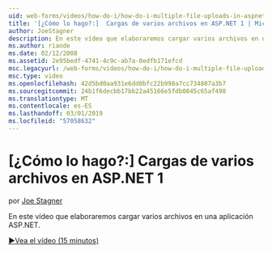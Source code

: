 ```yaml
---
uid: web-forms/videos/how-do-i/how-do-i-multiple-file-uploads-in-aspnet-1
title: '[¿Cómo lo hago?:]  Cargas de varios archivos en ASP.NET 1 | Microsoft Docs'
author: JoeStagner
description: En este vídeo que elaboraremos cargar varios archivos en una aplicación ASP.NET.
ms.author: riande
ms.date: 02/12/2008
ms.assetid: 2e95bedf-4741-4c9c-ab7a-0edfb171efcd
msc.legacyurl: /web-forms/videos/how-do-i/how-do-i-multiple-file-uploads-in-aspnet-1
msc.type: video
ms.openlocfilehash: 42d5bd0aa931e6dd0bfc22b998a7cc734807a3b7
ms.sourcegitcommit: 24b1f6decbb17bb22a45166e5fdb0845c65af498
ms.translationtype: MT
ms.contentlocale: es-ES
ms.lasthandoff: 03/01/2019
ms.locfileid: "57058632"
---
```

<a name="how-do-i--multiple-file-uploads-in-aspnet1"></a>[¿Cómo lo hago?:]  Cargas de varios archivos en ASP.NET 1
====================
por [Joe Stagner](https://github.com/JoeStagner)

En este vídeo que elaboraremos cargar varios archivos en una aplicación ASP.NET.

[&#9654;Vea el vídeo (15 minutos)](https://channel9.msdn.com/Blogs/ASP-NET-Site-Videos/how-do-i-multiple-file-uploads-in-aspnet-1)
